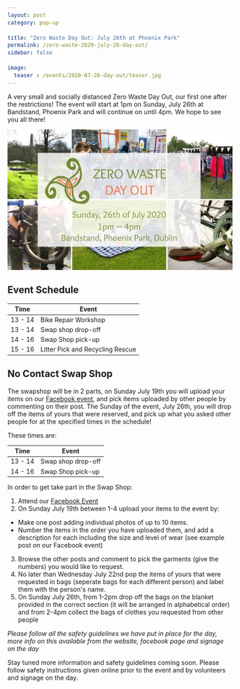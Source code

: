 ```yaml
---
layout: post
category: pop-up

title: "Zero Waste Day Out: July 26th at Phoenix Park"
permalink: /zero-waste-2020-july-26-day-out/
sidebar: false

image:
  teaser : /events/2020-07-26-day-out/teaser.jpg
---
```


A very small and socially distanced Zero Waste Day Out, our first one after the restrictions!
The event will start at 1pm on Sunday, July 26th at Bandstand, Phoenix Park and will continue on until 4pm. We hope to see you all there!

![Sunday 26th of July 2020, 1pm - 4pm, Bandstand, Phoenix Park, Dublin](/images/events/2020-07-26-day-out/teaser.jpg)

## Event Schedule

| Time    | Event                            |
| ------- | -------------------------------- |
| 13 - 14 | Bike Repair Workshop             |
| 13 - 14 | Swap shop drop-off               |
| 14 - 16 | Swap Shop pick-up                |
| 15 - 16 | Litter Pick and Recycling Rescue |

## No Contact Swap Shop

The swapshop will be in 2 parts, on Sunday July 19th you will upload your items on our [Facebook event](https://www.facebook.com/events/1201364033563258/), and pick items uploaded by other people by commenting on their post. The Sunday of the event, July 26th, you will drop off the items of yours that were reserved, and pick up what you asked other people for at the specified times in the schedule!

These times are:

| Time    | Event                            |
| ------- | -------------------------------- |
| 13 - 14 | Swap shop drop-off               |
| 14 - 16 | Swap Shop pick-up                |

In order to get take part in the Swap Shop:

1. Attend our [Facebook Event](https://www.facebook.com/events/1201364033563258/)
2. On Sunday July 19th between 1-4 upload your items to the event by:
  - Make one post adding individual photos of up to 10 items.
  - Number the items in the order you have uploaded them, and add a description for each including the size and level of wear (see example post on our Facebook event)
3. Browse the other posts and comment to pick the garments (give the numbers) you would like to request.
4. No later than Wednesday July 22nd pop the items of yours that were requested in bags (seperate bags for each different person) and label them with the person's name.
5. On Sunday July 26th, from 1-2pm drop off the bags on the blanket provided in the correct section (it will be arranged in alphabetical order) and from 2-4pm collect the bags of clothes you requested from other people
 
*Please follow all the safety guidelines we have put in place for the day, more info on this available from the website, facebook page and signage on the day*

Stay tuned more information and safety guidelines coming soon.
Please follow safety instructions given online prior to the event and by volunteers and signage on the day. 

